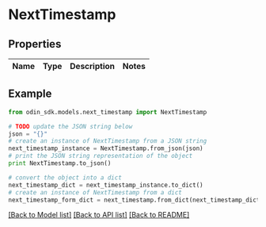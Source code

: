 # NextTimestamp


## Properties

Name | Type | Description | Notes
------------ | ------------- | ------------- | -------------

## Example

```python
from odin_sdk.models.next_timestamp import NextTimestamp

# TODO update the JSON string below
json = "{}"
# create an instance of NextTimestamp from a JSON string
next_timestamp_instance = NextTimestamp.from_json(json)
# print the JSON string representation of the object
print NextTimestamp.to_json()

# convert the object into a dict
next_timestamp_dict = next_timestamp_instance.to_dict()
# create an instance of NextTimestamp from a dict
next_timestamp_form_dict = next_timestamp.from_dict(next_timestamp_dict)
```
[[Back to Model list]](../README.md#documentation-for-models) [[Back to API list]](../README.md#documentation-for-api-endpoints) [[Back to README]](../README.md)


